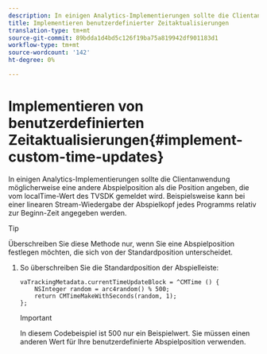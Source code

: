 ```yaml
---
description: In einigen Analytics-Implementierungen sollte die Clientanwendung möglicherweise eine andere Abspielposition als die Position angeben, die vom localTime-Wert des TVSDK gemeldet wird. Beispielsweise kann bei einer linearen Stream-Wiedergabe der Abspielkopf jedes Programms relativ zur Beginn-Zeit angegeben werden.
title: Implementieren benutzerdefinierter Zeitaktualisierungen
translation-type: tm+mt
source-git-commit: 89bdda1d4bd5c126f19ba75a819942df901183d1
workflow-type: tm+mt
source-wordcount: '142'
ht-degree: 0%

---
```



# Implementieren von benutzerdefinierten Zeitaktualisierungen{#implement-custom-time-updates}

In einigen Analytics-Implementierungen sollte die Clientanwendung möglicherweise eine andere Abspielposition als die Position angeben, die vom localTime-Wert des TVSDK gemeldet wird. Beispielsweise kann bei einer linearen Stream-Wiedergabe der Abspielkopf jedes Programms relativ zur Beginn-Zeit angegeben werden.

>[!TIP]
>
>Überschreiben Sie diese Methode nur, wenn Sie eine Abspielposition festlegen möchten, die sich von der Standardposition unterscheidet.

1. So überschreiben Sie die Standardposition der Abspielleiste:

   ```
   vaTrackingMetadata.currentTimeUpdateBlock = ^CMTime () { 
       NSInteger random = arc4random() % 500;  
       return CMTimeMakeWithSeconds(random, 1); 
   };
   ```

   >[!IMPORTANT]
   >
   >In diesem Codebeispiel ist 500 nur ein Beispielwert. Sie müssen einen anderen Wert für Ihre benutzerdefinierte Abspielposition verwenden.

